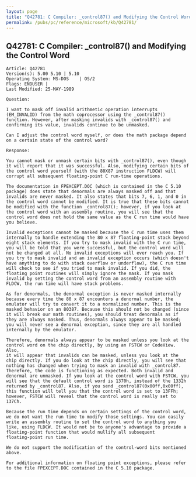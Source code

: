 ```yaml
---
layout: page
title: "Q42781: C Compiler: _control87() and Modifying the Control Word"
permalink: /pubs/pc/reference/microsoft/kb/Q42781/
---
```


## Q42781: C Compiler: _control87() and Modifying the Control Word

	Article: Q42781
	Version(s): 5.00 5.10 | 5.10
	Operating System: MS-DOS    | OS/2
	Flags: ENDUSER |
	Last Modified: 25-MAY-1989
	
	Question:
	
	I want to mask off invalid arithmetic operation interrupts
	(EM_INVALID) from the math coprocessor using the _control87()
	function. However, after masking invalids with _control87() and
	confirming its value, invalids continue to be unmasked.
	
	Can I adjust the control word myself, or does the math package depend
	on a certain state of the control word?
	
	Response:
	
	You cannot mask or unmask certain bits with _control87(), even though
	it will report that it was successful. Also, modifying certain bits of
	the control word yourself (with the 80X87 instruction FLDCW) will
	corrupt all subsequent floating-point C run-time operations.
	
	The documentation in FPEXCEPT.DOC (which is contained in the C 5.10
	package) does state that denormals are always masked off and that
	invalids are never masked. It also states that bits 7, 6, 1, and 0 in
	the control word cannot be modified. It is true that these bits cannot
	be modified with the function _control87(); however, if you look at
	the control word with an assembly routine, you will see that the
	control word does not hold the same value as the C run time would have
	you believe.
	
	Invalid exceptions cannot be masked because the C run time uses them
	internally to handle extending the 80 x 87 floating-point stack beyond
	eight stack elements. If you try to mask invalid with the C run time,
	you will be told that you were successful, but the control word will
	not be changed at all. No invalid exceptions will ever reach you. If
	you try to mask invalid and an invalid exception occurs (which doesn't
	have anything to do with stack overflow or underflow), the C run time
	will check to see if you tried to mask invalid. If you did, the
	floating point routines will simply ignore the mask. If you mask
	invalid by setting the control word from an assembly routine with
	FLDCW, the run time will have stack problems.
	
	As for denormals, the denormal exception is never masked internally
	because every time the 80 x 87 encounters a denormal number, the
	emulator will try to convert it to a normalized number. This is the
	masked behavior on an 80387. Because this should not be changed (since
	it will break our math routines), you should treat denormals as if
	they are always masked. Thus, denormals always appear to be masked;
	you will never see a denormal exception, since they are all handled
	internally by the emulator.
	
	Therefore, denormals always appear to be masked unless you look at the
	control word on the chip directly, by using an FSTCW or CodeView. Also,
	it will appear that invalids can be masked, unless you look at the
	chip directly. If you do look at the chip directly, you will see that
	nothing has changed when trying to mask an invalid with _control87.
	Therefore, the code is functioning as expected. Both invalid and
	denormal are unmasked. If you look at the control word with FSTCW, you
	will see that the default control word is 1370h, instead of the 1332h
	returned by _control87. Also, if you send _control87(0x00ff,0x00ff),
	this function will tell you that the control word is set to 13FFh;
	however, FSTCW will reveal that the control word is really set to
	137Ch.
	
	Because the run time depends on certain settings of the control word,
	we do not want the run time to modify those settings. You can easily
	write an assembly routine to set the control word to anything you
	like, using FLDCW. It would not be to anyone's advantage to provide a
	floating-point function that would nullify all subsequent
	floating-point run time.
	
	We do not support the modification of the control-word bits mentioned
	above.
	
	For additional information on floating point exceptions, please refer
	to the file FPEXCEPT.DOC contained in the C 5.10 package.

